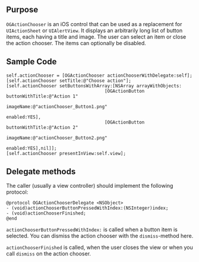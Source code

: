 Purpose
---------

`OGActionChooser` is an iOS control that can be used as a replacement for `UIActionSheet` or `UIAlertView`. It displays an arbitrarily long list of button items, each having a title and image. The user can select an item or close the action chooser.
The items can optionally be disabled.

Sample Code
------------

    self.actionChooser = [OGActionChooser actionChooserWithDelegate:self];
    [self.actionChooser setTitle:@"Choose action"];
    [self.actionChooser setButtonsWithArray:[NSArray arrayWithObjects:
                                         [OGActionButton buttonWithTitle:@"Action 1"
                                                               imageName:@"actionChooser_Button1.png" 
                                                                 enabled:YES],
                                         [OGActionButton buttonWithTitle:@"Action 2"
                                                               imageName:@"actionChooser_Button2.png" 
                                                                 enabled:YES],nil]];
    [self.actionChooser presentInView:self.view];


Delegate methods
-----------------

The caller (usually a view controller) should implement the following protocol:

	@protocol OGActionChooserDelegate <NSObject>
	- (void)actionChooserButtonPressedWithIndex:(NSInteger)index;
	- (void)actionChooserFinished;
	@end

`actionChooserButtonPressedWithIndex:` is called when a button item is selected. You can dismiss the action chooser with the `dismiss`-method here.

`actionChooserFinished` is called, when the user closes the view or when you call `dismiss` on the action chooser.

